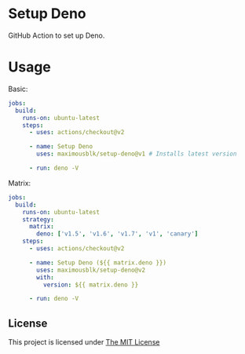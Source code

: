 # Setup Deno

GitHub Action to set up Deno.

# Usage

Basic:

```yml
jobs:
  build:
    runs-on: ubuntu-latest
    steps:
      - uses: actions/checkout@v2

      - name: Setup Deno
        uses: maximousblk/setup-deno@v1 # Installs latest version

      - run: deno -V
```

Matrix:

```yaml
jobs:
  build:
    runs-on: ubuntu-latest
    strategy:
      matrix:
        deno: ['v1.5', 'v1.6', 'v1.7', 'v1', 'canary']
    steps:
      - uses: actions/checkout@v2

      - name: Setup Deno (${{ matrix.deno }})
        uses: maximousblk/setup-deno@v2
        with:
          version: ${{ matrix.deno }}

      - run: deno -V
```

## License

This project is licensed under [The MIT License](./LICENSE)
